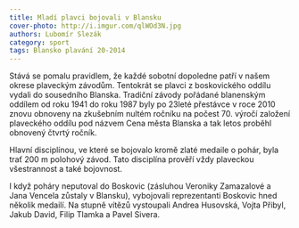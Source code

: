 ```yaml
---
title: Mladí plavci bojovali v Blansku
cover-photo: http://i.imgur.com/qlWOd3N.jpg
authors: Lubomír Slezák
category: sport
tags: Blansko plavání 20-2014
---
```


Stává se pomalu pravidlem, že každé sobotní dopoledne patří v našem okrese plaveckým závodům. Tentokrát se plavci z boskovického oddílu vydali do sousedního Blanska. Tradiční závody pořádané blanenským oddílem od roku 1941 do roku 1987 byly po 23leté přestávce v roce 2010 znovu obnoveny na zkušebním nultém ročníku na počest 70. výročí založení plaveckého oddílu pod názvem Cena města Blanska a tak letos proběhl obnovený čtvrtý ročník.

Hlavní disciplínou, ve které se bojovalo kromě zlaté medaile o pohár, byla trať 200 m polohový závod. Tato disciplína prověří vždy plaveckou všestrannost a také bojovnost.

I když poháry neputoval do Boskovic (zásluhou Veroniky Zamazalové a Jana Vencela zůstaly v Blansku), vybojovali reprezentanti Boskovic hned několik medailí. Na stupně vítězů vystoupali Andrea Husovská, Vojta Přibyl, Jakub David, Filip Tlamka a Pavel Sivera.